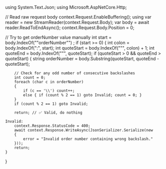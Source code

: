 using System.Text.Json;
using Microsoft.AspNetCore.Http;

// Read raw request body
context.Request.EnableBuffering();
using var reader = new StreamReader(context.Request.Body);
var body = await reader.ReadToEndAsync();
context.Request.Body.Position = 0;

// Try to get orderNumber value manually
int start = body.IndexOf("\"orderNumber\"") ;
if (start >= 0)
{
    int colon = body.IndexOf(":", start);
    int quoteStart = body.IndexOf("\"", colon) + 1;
    int quoteEnd = body.IndexOf("\"", quoteStart);
    if (quoteStart > 0 && quoteEnd > quoteStart)
    {
        string orderNumber = body.Substring(quoteStart, quoteEnd - quoteStart);

        // Check for any odd number of consecutive backslashes
        int count = 0;
        foreach (char c in orderNumber)
        {
            if (c == '\\') count++;
            else { if (count % 2 == 1) goto Invalid; count = 0; }
        }
        if (count % 2 == 1) goto Invalid;

        return; // ✅ Valid, do nothing

    Invalid:
        context.Response.StatusCode = 400;
        await context.Response.WriteAsync(JsonSerializer.Serialize(new
        {
            error = "Invalid order number containing wrong backslash."
        }));
        return;
    }
}
